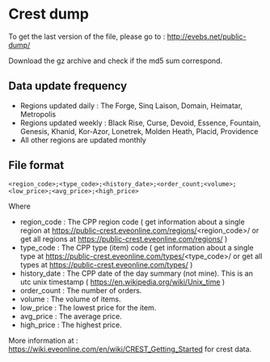 # Crest dump

To get the last version of the file, please go to : http://evebs.net/public-dump/

Download the gz archive and check if the md5 sum correspond.

## Data update frequency

* Regions updated daily : The Forge, Sinq Laison, Domain, Heimatar, Metropolis
* Regions updated weekly : Black Rise, Curse, Devoid, Essence, Fountain, Genesis, Khanid, Kor-Azor, Lonetrek, Molden Heath, Placid, Providence
* All other regions are updated monthly

## File format

```
<region_code>;<type_code>;<history_date>;<order_count;<volume>;<low_price>;<avg_price>;<high_price>
```

Where

* region_code : The CPP region code ( get information about a single region at https://public-crest.eveonline.com/regions/<region_code>/ or get all regions at https://public-crest.eveonline.com/regions/ )
* type_code : The CPP type (item) code ( get information about a single type at https://public-crest.eveonline.com/types/<type_code>/ or get all types at https://public-crest.eveonline.com/types/ )
* history_date : The CPP date of the day summary (not mine). This is an utc unix timestamp ( https://en.wikipedia.org/wiki/Unix_time )
* order_count : The number of orders.
* volume : The volume of items.
* low_price : The lowest price for the item.
* avg_price : The average price.
* high_price : The highest price.

More information at : https://wiki.eveonline.com/en/wiki/CREST_Getting_Started for crest data.


